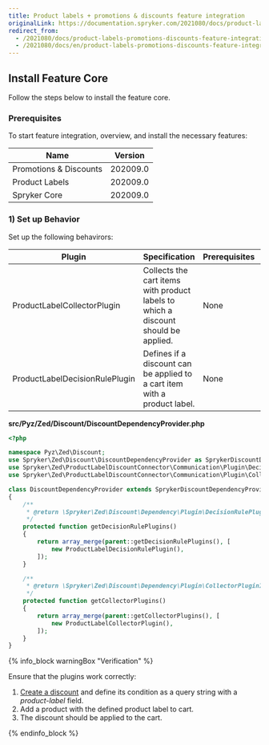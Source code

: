 ```yaml
---
title: Product labels + promotions & discounts feature integration
originalLink: https://documentation.spryker.com/2021080/docs/product-labels-promotions-discounts-feature-integration
redirect_from:
  - /2021080/docs/product-labels-promotions-discounts-feature-integration
  - /2021080/docs/en/product-labels-promotions-discounts-feature-integration
---
```


## Install Feature Core
Follow the steps below to install the feature core.


### Prerequisites
To start feature integration, overview, and install the necessary features:


| Name | Version |
| --- | --- |
| Promotions & Discounts | 202009.0 |
| Product Labels | 202009.0 |
| Spryker Core | 202009.0 |

### 1) Set up Behavior
Set up the following behavirors:

| Plugin | Specification | Prerequisites | Namespace |
| --- | --- | --- | --- |
| ProductLabelCollectorPlugin | Collects the cart items with product labels to which a discount should be applied. | None | Spryker\Zed\ProductLabelDiscountConnector\Communication\Plugin\Collector |
| ProductLabelDecisionRulePlugin | Defines if a discount can be applied to a cart item with a product label. | None | Spryker\Zed\ProductLabelDiscountConnector\Communication\Plugin\DecisionRule |

**src/Pyz/Zed/Discount/DiscountDependencyProvider.php**

```php
<?php

namespace Pyz\Zed\Discount;
use Spryker\Zed\Discount\DiscountDependencyProvider as SprykerDiscountDependencyProvider;
use Spryker\Zed\ProductLabelDiscountConnector\Communication\Plugin\DecisionRule\ProductLabelDecisionRulePlugin;
use Spryker\Zed\ProductLabelDiscountConnector\Communication\Plugin\Collector\ProductLabelCollectorPlugin;

class DiscountDependencyProvider extends SprykerDiscountDependencyProvider
{
    /**
     * @return \Spryker\Zed\Discount\Dependency\Plugin\DecisionRulePluginInterface[]
     */
    protected function getDecisionRulePlugins()
    {
        return array_merge(parent::getDecisionRulePlugins(), [
            new ProductLabelDecisionRulePlugin(),
        ]);
    }

    /**
     * @return \Spryker\Zed\Discount\Dependency\Plugin\CollectorPluginInterface[]
     */
    protected function getCollectorPlugins()
    {
        return array_merge(parent::getCollectorPlugins(), [
            new ProductLabelCollectorPlugin(),
        ]);
    }
}
```
{% info_block warningBox "Verification" %}

Ensure that the plugins work correctly:

1. [Create a discount](https://documentation.spryker.com/docs/en/creating-a-cart-rule) and define its condition as a query string with a *product-label* field.
2. Add a product with the defined product label to cart.
3. The discount should be applied to the cart.


{% endinfo_block %}
